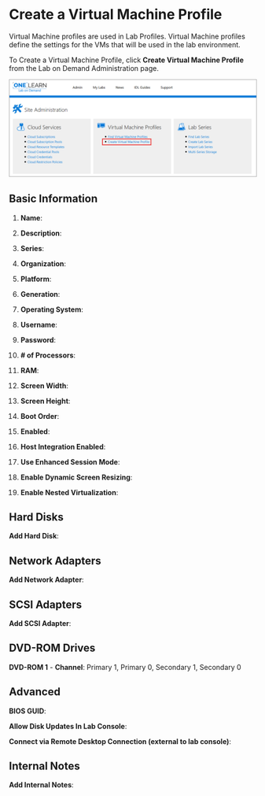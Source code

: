 # Create a Virtual Machine Profile

Virtual Machine profiles are used in Lab Profiles. Virtual Machine profiles define the settings for the VMs that will be used in the lab environment. 

To Create a Virtual Machine Profile, click **Create Virtual Machine Profile** from the Lab on Demand Administration page. 

![Create Virtual Machine Profile](images/create-a-virtual-machine-profile.png)

## Basic Information

1. **Name**:

1. **Description**:

1. **Series**:

1. **Organization**:

1. **Platform**:

1. **Generation**:

1. **Operating System**:

1. **Username**:

1. **Password**:

1. **# of Processors**:

1. **RAM**:

1. **Screen Width**:

1. **Screen Height**:

1. **Boot Order**:

1. **Enabled**:

1. **Host Integration Enabled**:

1. **Use Enhanced Session Mode**:

1. **Enable Dynamic Screen Resizing**:

1. **Enable Nested Virtualization**:

## Hard Disks

**Add Hard Disk**:

## Network Adapters

**Add Network Adapter**:

## SCSI Adapters

**Add SCSI Adapter**:

## DVD-ROM Drives

**DVD-ROM 1**
    - **Channel**: Primary 1, Primary 0, Secondary 1, Secondary 0

## Advanced

**BIOS GUID**:

**Allow Disk Updates In Lab Console**:

**Connect via Remote Desktop Connection (external to lab console)**: 

## Internal Notes

**Add Internal Notes**: 

